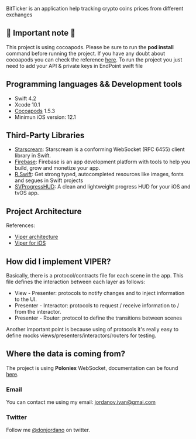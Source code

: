 BitTicker is an application help tracking crypto coins prices from different exchanges

## 🚨 Important note 🚨

This project is using cocoapods. Please be sure to run the **pod install** command before running the project.
If you have any doubt about cocoapods you can check the reference [here](https://cocoapods.org).
To run the project you just need to add your API & private keys in EndPoint swift file

## Programming languages && Development tools

* Swift 4.2
* Xcode 10.1
* [Cocoapods](https://cocoapods.org) 1.5.3
* Minimun iOS version: 12.1

## Third-Party Libraries
* [Starscream](https://github.com/daltoniam/Starscream): Starscream is a conforming WebSocket (RFC 6455) client library in Swift.
* [Firebase](https://github.com/firebase): Firebase is an app development platform with tools to help you build, grow and monetize your app.
* [R.Swift](https://github.com/mac-cain13/R.swift): Get strong typed, autocompleted resources like images, fonts and segues in Swift projects
* [SVProgressHUD](https://github.com/SVProgressHUD/SVProgressHUD): A clean and lightweight progress HUD for your iOS and tvOS app.

## Project Architecture 


References:
* [Viper architecture](https://www.objc.io/issues/13-architecture/viper/)
* [Viper for iOS](https://medium.com/@smalam119/viper-design-pattern-for-ios-application-development-7a9703902af6)

## How did I implement VIPER?

Basically, there is a protocol/contracts file for each scene in the app. This file defines the interaction between each layer as follows:

* View - Presenter: protocols to notify changes and to inject information to the UI.
* Presenter - Interactor: protocols to request / receive information to / from the interactor.
* Presenter - Router: protocol to define the transitions between scenes

Another important point is because using of protocols it's really easy to define mocks views/presenters/interactors/routers for testing.

## Where the data is coming from?

The project is using **Poloniex** WebSocket, documentation can be found [here](https://docs.poloniex.com/#websocket-api).

### Email

You can contact me using my email: jordanov.ivan@gmai.com

### Twitter

Follow me [@donjordano](http://twitter.com/donjordnao) on twitter.
